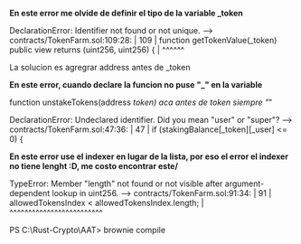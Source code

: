 
**En este error me olvide de definir el tipo de la variable _token**


DeclarationError: Identifier not found or not unique.
   --> contracts/TokenFarm.sol:109:28:
    |
109 |     function getTokenValue(_token) public view returns (uint256, uint256) {
    |                            ^^^^^^

La solucion es agregrar address antes de _token

**En este error, cuando declare la funcion no puse "_" en la variable**

 function unstakeTokens(address _token) aca antes de token siempre "_"

DeclarationError: Undeclared identifier. Did you mean "user" or "super"?
  --> contracts/TokenFarm.sol:47:36:
   |
47 |         if (stakingBalance[_token][_user] <= 0) {


**En este error use el indexer en lugar de la lista, por eso el error el indexer no tiene lenght :D, me costo encontrar este/**

TypeError: Member "length" not found or not visible after argument-dependent lookup in uint256.
  --> contracts/TokenFarm.sol:91:34:
   |
91 |             allowedTokensIndex < allowedTokensIndex.length;
   |                                  ^^^^^^^^^^^^^^^^^^^^^^^^^

PS C:\Rust-Crypto\AAT> brownie compile
